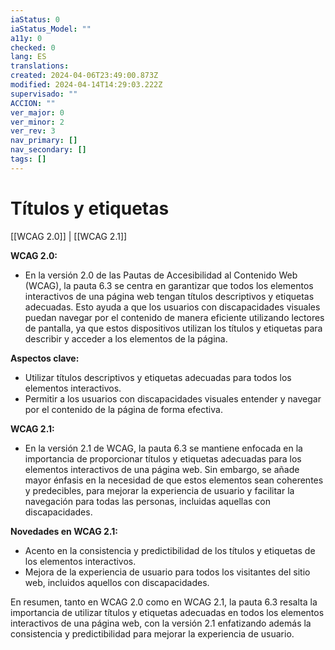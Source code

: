 ```yaml
---
iaStatus: 0
iaStatus_Model: ""
a11y: 0
checked: 0
lang: ES
translations: 
created: 2024-04-06T23:49:00.873Z
modified: 2024-04-14T14:29:03.222Z
supervisado: ""
ACCION: ""
ver_major: 0
ver_minor: 2
ver_rev: 3
nav_primary: []
nav_secondary: []
tags: []
---
```

# Títulos y etiquetas

[[WCAG 2.0]] | [[WCAG 2.1]]

**WCAG 2.0:**

- En la versión 2.0 de las Pautas de Accesibilidad al Contenido Web (WCAG), la pauta 6.3 se centra en garantizar que todos los elementos interactivos de una página web tengan títulos descriptivos y etiquetas adecuadas. Esto ayuda a que los usuarios con discapacidades visuales puedan navegar por el contenido de manera eficiente utilizando lectores de pantalla, ya que estos dispositivos utilizan los títulos y etiquetas para describir y acceder a los elementos de la página.

**Aspectos clave:**
- Utilizar títulos descriptivos y etiquetas adecuadas para todos los elementos interactivos.
- Permitir a los usuarios con discapacidades visuales entender y navegar por el contenido de la página de forma efectiva.

**WCAG 2.1:**

- En la versión 2.1 de WCAG, la pauta 6.3 se mantiene enfocada en la importancia de proporcionar títulos y etiquetas adecuadas para los elementos interactivos de una página web. Sin embargo, se añade mayor énfasis en la necesidad de que estos elementos sean coherentes y predecibles, para mejorar la experiencia de usuario y facilitar la navegación para todas las personas, incluidas aquellas con discapacidades.

**Novedades en WCAG 2.1:**
- Acento en la consistencia y predictibilidad de los títulos y etiquetas de los elementos interactivos.
- Mejora de la experiencia de usuario para todos los visitantes del sitio web, incluidos aquellos con discapacidades.

En resumen, tanto en WCAG 2.0 como en WCAG 2.1, la pauta 6.3 resalta la importancia de utilizar títulos y etiquetas adecuadas en todos los elementos interactivos de una página web, con la versión 2.1 enfatizando además la consistencia y predictibilidad para mejorar la experiencia de usuario.
